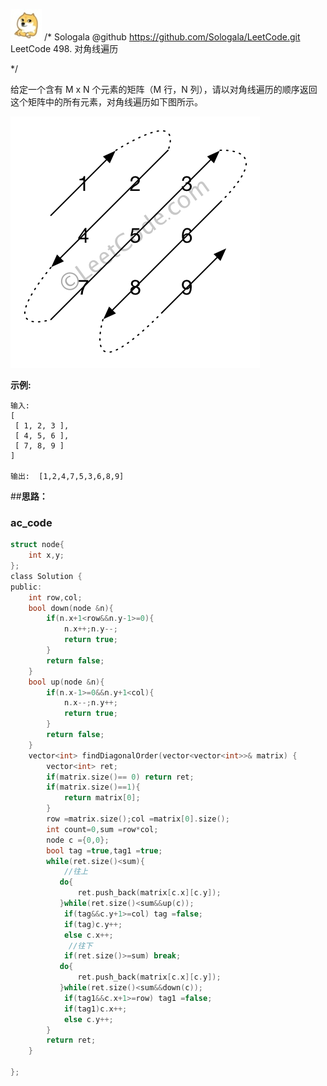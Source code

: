 ![](https://github.com/Sologala/SomeThings/blob/master/face.jpg?raw=true)
/*
    Sologala   @github    https://github.com/Sologala/LeetCode.git
    LeetCode   498. 对角线遍历

*/

给定一个含有 M x N 个元素的矩阵（M 行，N 列），请以对角线遍历的顺序返回这个矩阵中的所有元素，对角线遍历如下图所示。

 ![](https://github.com/Sologala/LeetCode/blob/master/%5B498%5D___%E5%AF%B9%E8%A7%92%E7%BA%BF%E9%81%8D%E5%8E%86/%5B498%5D___%E5%AF%B9%E8%A7%92%E7%BA%BF%E9%81%8D%E5%8E%86.assets/0.png?raw=true)

**示例:**

```
输入:
[
 [ 1, 2, 3 ],
 [ 4, 5, 6 ],
 [ 7, 8, 9 ]
]

输出:  [1,2,4,7,5,3,6,8,9]
```





##**思路：** 

### **ac_code**
```c
struct node{
    int x,y;
};
class Solution {
public:
    int row,col;
    bool down(node &n){
        if(n.x+1<row&&n.y-1>=0){
            n.x++;n.y--;
            return true;
        }
        return false;
    }  
    bool up(node &n){
        if(n.x-1>=0&&n.y+1<col){
            n.x--;n.y++;
            return true;
        }
        return false;
    }
    vector<int> findDiagonalOrder(vector<vector<int>>& matrix) {
        vector<int> ret;
        if(matrix.size()== 0) return ret; 
        if(matrix.size()==1){
            return matrix[0];
        }
        row =matrix.size();col =matrix[0].size();
        int count=0,sum =row*col;
        node c ={0,0};
        bool tag =true,tag1 =true;
        while(ret.size()<sum){
            //往上
           do{
               ret.push_back(matrix[c.x][c.y]);
           }while(ret.size()<sum&&up(c));
            if(tag&&c.y+1>=col) tag =false;
            if(tag)c.y++;
            else c.x++;
             //往下
            if(ret.size()>=sum) break;
           do{
               ret.push_back(matrix[c.x][c.y]);
           }while(ret.size()<sum&&down(c));
            if(tag1&&c.x+1>=row) tag1 =false;
            if(tag1)c.x++;
            else c.y++;
        }
        return ret;
    }
    
};
```